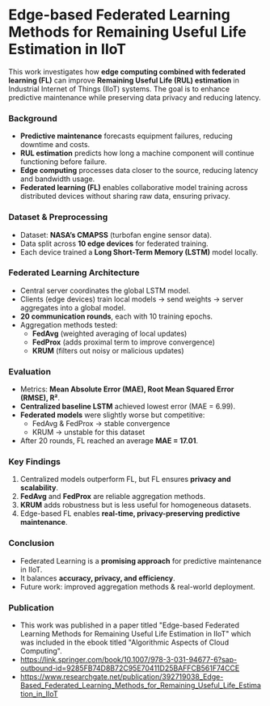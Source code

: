 # Edge-based Federated Learning Methods for Remaining Useful Life Estimation in IIoT

This work investigates how **edge computing combined with federated learning (FL)** can improve **Remaining Useful Life (RUL) estimation** in Industrial Internet of Things (IIoT) systems. The goal is to enhance predictive maintenance while preserving data privacy and reducing latency.

### Background
- **Predictive maintenance** forecasts equipment failures, reducing downtime and costs.  
- **RUL estimation** predicts how long a machine component will continue functioning before failure.  
- **Edge computing** processes data closer to the source, reducing latency and bandwidth usage.  
- **Federated learning (FL)** enables collaborative model training across distributed devices without sharing raw data, ensuring privacy.

### Dataset & Preprocessing
- Dataset: **NASA’s CMAPSS** (turbofan engine sensor data).  
- Data split across **10 edge devices** for federated training.  
- Each device trained a **Long Short-Term Memory (LSTM)** model locally.

### Federated Learning Architecture
- Central server coordinates the global LSTM model.  
- Clients (edge devices) train local models → send weights → server aggregates into a global model.  
- **20 communication rounds**, each with 10 training epochs.  
- Aggregation methods tested:  
  - **FedAvg** (weighted averaging of local updates)  
  - **FedProx** (adds proximal term to improve convergence)  
  - **KRUM** (filters out noisy or malicious updates)

### Evaluation
- Metrics: **Mean Absolute Error (MAE), Root Mean Squared Error (RMSE), R²**.  
- **Centralized baseline LSTM** achieved lowest error (MAE = 6.99).  
- **Federated models** were slightly worse but competitive:  
  - FedAvg & FedProx → stable convergence  
  - KRUM → unstable for this dataset  
- After 20 rounds, FL reached an average **MAE = 17.01**.

### Key Findings
1. Centralized models outperform FL, but FL ensures **privacy and scalability**.  
2. **FedAvg** and **FedProx** are reliable aggregation methods.  
3. **KRUM** adds robustness but is less useful for homogeneous datasets.  
4. Edge-based FL enables **real-time, privacy-preserving predictive maintenance**.

### Conclusion
- Federated Learning is a **promising approach** for predictive maintenance in IIoT.  
- It balances **accuracy, privacy, and efficiency**.  
- Future work: improved aggregation methods & real-world deployment.

### Publication
- This work was published in a paper titled "Edge-based Federated Learning Methods for Remaining Useful Life Estimation in IIoT" which was included in the ebook titled "Algorithmic Aspects of Cloud Computing".
- https://link.springer.com/book/10.1007/978-3-031-94677-6?sap-outbound-id=9285FB74D8B72C95E70411D25BAFFCB561F74CCE
- https://www.researchgate.net/publication/392719038_Edge-Based_Federated_Learning_Methods_for_Remaining_Useful_Life_Estimation_in_IIoT
